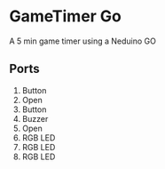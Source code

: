 GameTimer Go
=========

A 5 min game timer using a Neduino GO

## Ports
1. Button
2. Open
3. Button
4. Buzzer
5. Open
6. RGB LED
7. RGB LED
8. RGB LED